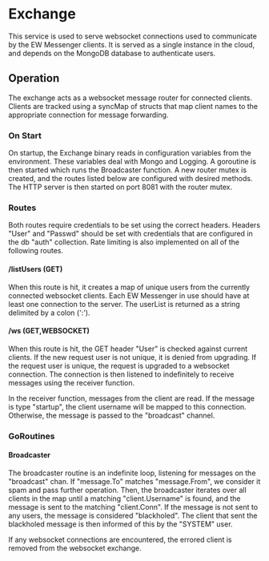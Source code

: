 # Exchange
This service is used to serve websocket connections used to communicate by
the EW Messenger clients. It is served as a single instance in the cloud, and 
depends on the MongoDB database to authenticate users. 

## Operation
The exchange acts as a websocket message router for connected clients. Clients
are tracked using a syncMap of structs that map client names to the appropriate
connection for message forwarding.

### On Start
On startup, the Exchange binary reads in configuration variables from the 
environment. These variables deal with Mongo and Logging. A goroutine is then
started which runs the Broadcaster function. A new router mutex is created, 
and the routes listed below are configured with desired methods. The HTTP 
server is then started on port 8081 with the router mutex. 

### Routes
Both routes require credentials to be set using the correct headers.
Headers "User" and "Passwd" should be set with credentials that are 
configured in the db "auth" collection. Rate limiting is also implemented 
on all of the following routes. 

#### /listUsers (GET)
When this route is hit, it creates a map of unique users from the currently 
connected websocket clients. Each EW Messenger in use should have at least 
one connection to the server. The userList is returned as a string 
delimited by a colon (':').

#### /ws (GET,WEBSOCKET)
When this route is hit, the GET header "User" is checked against current 
clients. If the new request user is not unique, it is denied from 
upgrading. If the request user is unique, the request is upgraded to a 
websocket connection. The connection is then listened to indefinitely to 
receive messages using the receiver function. 

In the receiver function, messages from the client are read. If the message
is type "startup", the client username will be mapped to this connection. 
Otherwise, the message is passed to the "broadcast" channel. 

### GoRoutines

#### Broadcaster
The broadcaster routine is an indefinite loop, listening for messages on 
the "broadcast" chan. If "message.To" matches "message.From", we consider it
spam and pass further operation. Then, the broadcaster iterates over all 
clients in the map until a matching "client.Username" is found, and the 
message is sent to the matching "client.Conn". If the message is not sent
to any users, the message is considered "blackholed". The client that sent
the blackholed message is then informed of this by the "SYSTEM" user.

If any websocket connections are encountered, the errored client is removed
from the websocket exchange. 
